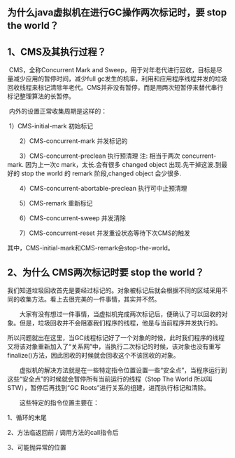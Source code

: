 ## 为什么java虚拟机在进行GC操作两次标记时，要 stop the world？



## **1、CMS及其执行过程？**

​    CMS，全称Concurrent Mark and Sweep，用于对年老代进行回收，目标是尽量减少应用的暂停时间，减少full gc发生的机率，利用和应用程序线程并发的垃圾回收线程来标记清除年老代。CMS并非没有暂停，而是用两次短暂停来替代串行标记整理算法的长暂停。

​    内外的设置正常收集周期是这样的：

​    1）CMS-initial-mark 初始标记

　　2）CMS-concurrent-mark 并发标记的

　　3）CMS-concurrent-preclean 执行预清理  注: 相当于两次 concurrent-mark. 因为上一次c mark，太长.会有很多 changed object 出现.先干掉这波.到最好的 stop the world 的 remark 阶段,changed object 会少很多.

　　4）CMS-concurrent-abortable-preclean 执行可中止预清理  

　　5）CMS-remark 重新标记

　　6）CMS-concurrent-sweep 并发清除

　　7）CMS-concurrent-reset 并发重设状态等待下次CMS的触发

其中，CMS-initial-mark和CMS-remark会stop-the-world。

## **2、为什么 CMS两次标记时要 stop the world？**

​    我们知道垃圾回收首先是要经过标记的。对象被标记后就会根据不同的区域采用不同的收集方法。看上去很完美的一件事情，其实并不然。 

  大家有没有想过一件事情，当虚拟机完成两次标记后，便确认了可以回收的对象。但是，垃圾回收并不会阻塞我们程序的线程，他是与当前程序并发执行的。

所以问题就出在这里，当GC线程标记好了一个对象的时候，此时我们程序的线程又将该对象重新加入了“关系网”中，当执行二次标记的时候，该对象也没有重写finalize()方法，因此回收的时候就会回收这个不该回收的对象。 

  虚拟机的解决方法就是在一些特定指令位置设置一些“安全点”，当程序运行到这些“安全点”的时候就会暂停所有当前运行的线程（Stop The World 所以叫STW），暂停后再找到“GC Roots”进行关系的组建，进而执行标记和清除。 

  这些特定的指令位置主要在：

1、循环的末尾

2、方法临返回前 / 调用方法的call指令后

3、可能抛异常的位置